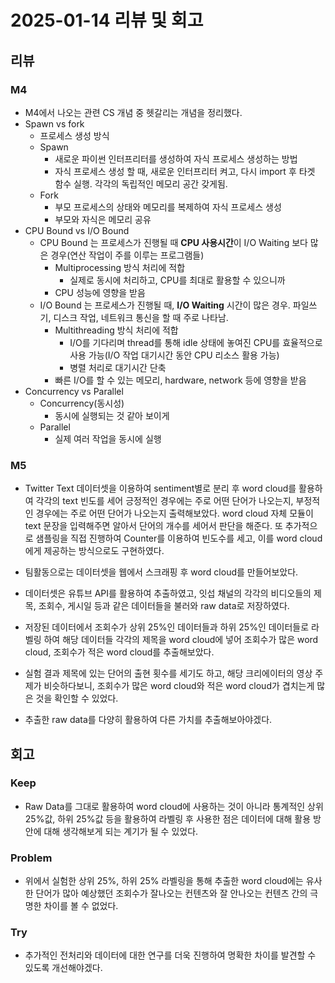 # 2025-01-14 리뷰 및 회고

## 리뷰

### M4
- M4에서 나오는 관련 CS 개념 중 헷갈리는 개념을 정리했다.
- Spawn vs fork
    - 프로세스 생성 방식
    - Spawn
        - 새로운 파이썬 인터프리터를 생성하여 자식 프로세스 생성하는 방법
        - 자식 프로세스 생성 할 때, 새로운 인터프리터 켜고, 다시 import 후 타겟 함수 실행. 각각의 독립적인 메모리 공간 갖게됨.
    - Fork
        - 부모 프로세스의 상태와 메모리를 복제하여 자식 프로세스 생성
        - 부모와 자식은 메모리 공유
- CPU Bound vs I/O Bound
    - CPU Bound 는 프로세스가 진행될 때 **CPU 사용시간**이 I/O Waiting 보다 많은 경우(연산 작업이 주를 이루는 프로그램들)
        - Multiprocessing 방식 처리에 적합
            - 실제로 동시에 처리하고, CPU를 최대로 활용할 수 있으니까
        - CPU 성능에 영향을 받음
    - I/O Bound 는 프로세스가 진행될 때, **I/O Waiting** 시간이 많은 경우. 파일쓰기, 디스크 작업, 네트워크 통신을 할 때 주로 나타남.
        - Multithreading 방식 처리에 적합
            - I/O를 기다리며 thread를 통해 idle 상태에 놓여진 CPU를 효율적으로 사용 가능(I/O 작업 대기시간 동안 CPU 리소스 활용 가능)
            - 병렬 처리로 대기시간 단축
        - 빠른 I/O를 할 수 있는 메모리, hardware, network 등에 영향을 받음
- Concurrency vs Parallel
    - Concurrency(동시성)
        - 동시에 실행되는 것 같아 보이게
    - Parallel
        - 실제 여러 작업을 동시에 실행

### M5
- Twitter Text 데이터셋을 이용하여 sentiment별로 분리 후 word cloud를 활용하여 각각의 text 빈도를 세어 긍정적인 경우에는 주로 어떤 단어가 나오는지, 부정적인 경우에는 주로 어떤 단어가 나오는지 출력해보았다. word cloud 자체 모듈이 text 문장을 입력해주면 알아서 단어의 개수를 세어서 판단을 해준다. 또 추가적으로 샘플링을 직접 진행하여 Counter를 이용하여 빈도수를 세고, 이를 word cloud에게 제공하는 방식으로도 구현하였다.

- 팀활동으로는 데이터셋을 웹에서 스크래핑 후 word cloud를 만들어보았다.
- 데이터셋은 유튜브 API를 활용하여 추출하였고, 잇섭 채널의 각각의 비디오들의 제목, 조회수, 게시일 등과 같은 데이터들을 불러와 raw data로 저장하였다.
- 저장된 데이터에서 조회수가 상위 25%인 데이터들과 하위 25%인 데이터들로 라벨링 하여 해당 데이터들 각각의 제목을 word cloud에 넣어 조회수가 많은 word cloud, 조회수가 적은 word cloud를 추출해보았다.
- 실험 결과 제목에 있는 단어의 출현 횟수를 세기도 하고, 해당 크리에이터의 영상 주제가 비슷하다보니, 조회수가 많은 word cloud와 적은 word cloud가 겹치는게 많은 것을 확인할 수 있었다. 
- 추출한 raw data를 다양히 활용하여 다른 가치를 추출해보아야겠다.

## 회고

### Keep
- Raw Data를 그대로 활용하여 word cloud에 사용하는 것이 아니라 통계적인 상위 25%값, 하위 25%값 등을 활용하여 라벨링 후 사용한 점은 데이터에 대해 활용 방안에 대해 생각해보게 되는 계기가 될 수 있었다. 

### Problem
- 위에서 실험한 상위 25%, 하위 25% 라벨링을 통해 추출한 word cloud에는 유사한 단어가 많아 예상했던 조회수가 잘나오는 컨텐츠와 잘 안나오는 컨텐츠 간의 극명한 차이를 볼 수 없었다. 

### Try
- 추가적인 전처리와 데이터에 대한 연구를 더욱 진행하여 명확한 차이를 발견할 수 있도록 개선해야겠다. 

